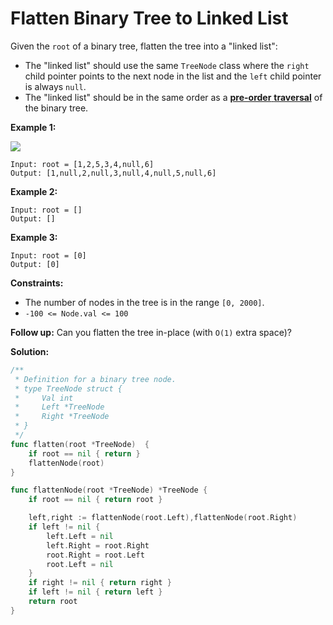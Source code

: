 # Flatten Binary Tree to Linked List

Given the  `root`  of a binary tree, flatten the tree into a "linked list":

-   The "linked list" should use the same  `TreeNode`  class where the  `right`  child pointer points to the next node in the list and the  `left`  child pointer is always  `null`.
-   The "linked list" should be in the same order as a  [**pre-order** **traversal**](https://en.wikipedia.org/wiki/Tree_traversal#Pre-order,_NLR)  of the binary tree.

**Example 1:**

![](https://assets.leetcode.com/uploads/2021/01/14/flaten.jpg)

	Input: root = [1,2,5,3,4,null,6]
	Output: [1,null,2,null,3,null,4,null,5,null,6]

**Example 2:**

	Input: root = []
	Output: []

**Example 3:**

	Input: root = [0]
	Output: [0]

**Constraints:**

-   The number of nodes in the tree is in the range  `[0, 2000]`.
-   `-100 <= Node.val <= 100`

**Follow up:** Can you flatten the tree in-place (with `O(1)` extra space)?

**Solution:**

```go
/**
 * Definition for a binary tree node.
 * type TreeNode struct {
 *     Val int
 *     Left *TreeNode
 *     Right *TreeNode
 * }
 */
func flatten(root *TreeNode)  {
    if root == nil { return }
    flattenNode(root)
}

func flattenNode(root *TreeNode) *TreeNode {
    if root == nil { return root }

    left,right := flattenNode(root.Left),flattenNode(root.Right)
    if left != nil {
        left.Left = nil
        left.Right = root.Right
        root.Right = root.Left
        root.Left = nil
    }
    if right != nil { return right }
    if left != nil { return left }   
    return root
}
```